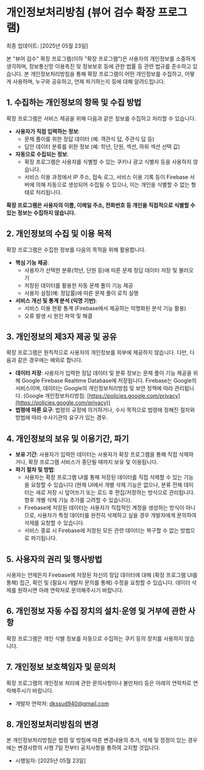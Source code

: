 # 개인정보처리방침 (뷰어 검수 확장 프로그램)

최종 업데이트: [2025년 05월 23일]

본 "뷰어 검수" 확장 프로그램(이하 "확장 프로그램")은 사용자의 개인정보를 소중하게 생각하며, 정보통신망 이용촉진 및 정보보호 등에 관한 법률 등 관련 법규를 준수하고 있습니다. 본 개인정보처리방침을 통해 확장 프로그램이 어떤 개인정보를 수집하고, 어떻게 사용하며, 누구와 공유하고, 언제 파기하는지 등에 대해 알려드립니다.

## 1. 수집하는 개인정보의 항목 및 수집 방법

확장 프로그램은 서비스 제공을 위해 다음과 같은 정보를 수집하고 처리할 수 있습니다.

-   **사용자가 직접 입력하는 정보**:
    -   문제 풀이를 위한 정답 데이터 (예: 객관식 답, 주관식 답 등)
    -   답안 데이터 분류를 위한 정보 (예: 학년, 단원, 섹션, 하위 섹션 선택 값)
-   **자동으로 수집되는 정보**:
    -   확장 프로그램은 사용자를 식별할 수 있는 쿠키나 광고 식별자 등을 사용하지 않습니다.
    -   서비스 이용 과정에서 IP 주소, 접속 로그, 서비스 이용 기록 등이 Firebase 서버에 의해 자동으로 생성되어 수집될 수 있으나, 이는 개인을 식별할 수 없는 형태로 처리됩니다.

**확장 프로그램은 사용자의 이름, 이메일 주소, 전화번호 등 개인을 직접적으로 식별할 수 있는 정보는 수집하지 않습니다.**

## 2. 개인정보의 수집 및 이용 목적

확장 프로그램은 수집한 정보를 다음의 목적을 위해 활용합니다.

-   **핵심 기능 제공**:
    -   사용자가 선택한 분류(학년, 단원 등)에 따른 문제 정답 데이터 저장 및 불러오기
    -   저장된 데이터를 활용한 자동 문제 풀이 기능 제공
    -   사용자 설정(예: 정답률)에 따른 문제 풀이 로직 실행
-   **서비스 개선 및 통계 분석 (익명 기반)**:
    -   서비스 이용 현황 통계 (Firebase에서 제공하는 익명화된 분석 기능 활용)
    -   오류 발생 시 원인 파악 및 해결

## 3. 개인정보의 제3자 제공 및 공유

확장 프로그램은 원칙적으로 사용자의 개인정보를 외부에 제공하지 않습니다. 다만, 다음과 같은 경우에는 예외로 합니다.

-   **데이터 저장**: 사용자가 입력한 정답 데이터 및 분류 정보는 문제 풀이 기능 제공을 위해 Google Firebase Realtime Database에 저장됩니다. Firebase는 Google의 서비스이며, 데이터는 Google의 개인정보처리방침 및 보안 정책에 따라 관리됩니다. (Google 개인정보처리방침: [https://policies.google.com/privacy](https://policies.google.com/privacy))
-   **법령에 따른 요구**: 법령의 규정에 의거하거나, 수사 목적으로 법령에 정해진 절차와 방법에 따라 수사기관의 요구가 있는 경우.

## 4. 개인정보의 보유 및 이용기간, 파기

-   **보유 기간**: 사용자가 입력한 데이터는 사용자가 확장 프로그램을 통해 직접 삭제하거나, 확장 프로그램 서비스가 중단될 때까지 보유 및 이용됩니다.
-   **파기 절차 및 방법**:
    -   사용자는 확장 프로그램 UI를 통해 저장된 데이터를 직접 삭제할 수 있는 기능을 요청할 수 있습니다 (현재 UI에서 개별 삭제 기능은 없으나, 분류 전체 데이터는 새로 저장 시 덮어쓰기 또는 로드 후 편집/저장하는 방식으로 관리됩니다. 향후 개별 삭제 기능 추가를 고려할 수 있습니다).
    -   Firebase에 저장된 데이터는 사용자가 직접적인 계정을 생성하는 방식이 아니므로, 사용자가 특정 데이터를 완전히 삭제하고 싶을 경우 개발자에게 문의하여 삭제를 요청할 수 있습니다.
    -   서비스 종료 시 Firebase에 저장된 모든 관련 데이터는 복구할 수 없는 방법으로 파기됩니다.

## 5. 사용자의 권리 및 행사방법

사용자는 언제든지 Firebase에 저장된 자신의 정답 데이터에 대해 (확장 프로그램 UI를 통해) 접근, 확인 및 (필요시 개발자 문의를 통해) 수정을 요청할 수 있습니다. 데이터 삭제를 원하시면 아래 연락처로 문의해주시기 바랍니다.

## 6. 개인정보 자동 수집 장치의 설치·운영 및 거부에 관한 사항

확장 프로그램은 개인 식별 정보를 자동으로 수집하는 쿠키 등의 장치를 사용하지 않습니다.

## 7. 개인정보 보호책임자 및 문의처

확장 프로그램의 개인정보 처리에 관한 문의사항이나 불만처리 등은 아래의 연락처로 연락해주시기 바랍니다.

-   개발자 연락처: dkssud940@gmail.com

## 8. 개인정보처리방침의 변경

본 개인정보처리방침은 법령 및 방침에 따른 변경내용의 추가, 삭제 및 정정이 있는 경우에는 변경사항의 시행 7일 전부터 공지사항을 통하여 고지할 것입니다.

-   시행일자: [2025년 05월 23일]
